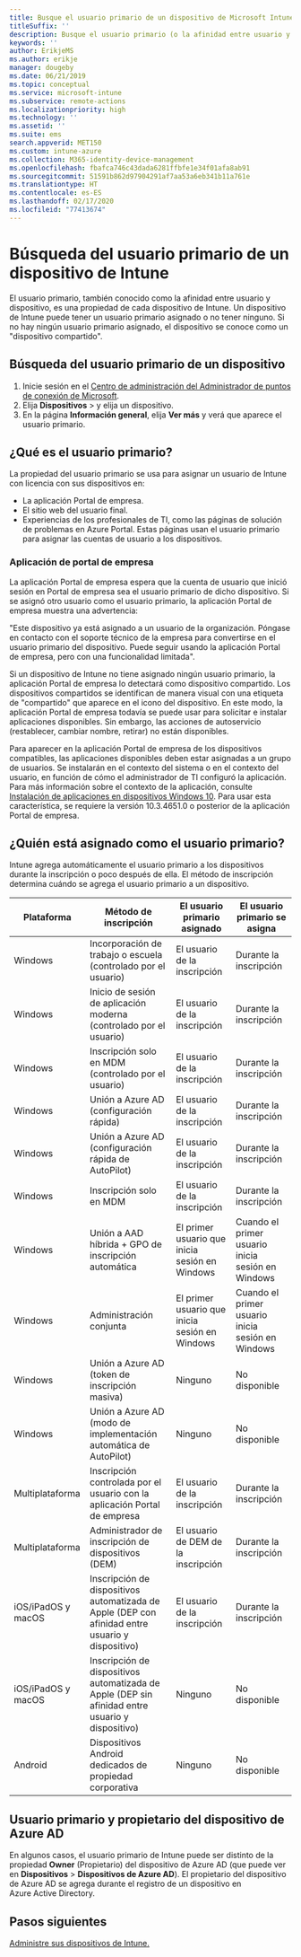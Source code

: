 ```yaml
---
title: Busque el usuario primario de un dispositivo de Microsoft Intune.
titleSuffix: ''
description: Busque el usuario primario (o la afinidad entre usuario y dispositivo) de un dispositivo de Intune.
keywords: ''
author: ErikjeMS
ms.author: erikje
manager: dougeby
ms.date: 06/21/2019
ms.topic: conceptual
ms.service: microsoft-intune
ms.subservice: remote-actions
ms.localizationpriority: high
ms.technology: ''
ms.assetid: ''
ms.suite: ems
search.appverid: MET150
ms.custom: intune-azure
ms.collection: M365-identity-device-management
ms.openlocfilehash: fbafca746c43dada6281ffbfe1e34f01afa8ab91
ms.sourcegitcommit: 51591b862d97904291af7aa53a6eb341b11a761e
ms.translationtype: HT
ms.contentlocale: es-ES
ms.lasthandoff: 02/17/2020
ms.locfileid: "77413674"
---
```

# <a name="find-the-primary-user-of-an-intune-device"></a>Búsqueda del usuario primario de un dispositivo de Intune

El usuario primario, también conocido como la afinidad entre usuario y dispositivo, es una propiedad de cada dispositivo de Intune. Un dispositivo de Intune puede tener un usuario primario asignado o no tener ninguno. Si no hay ningún usuario primario asignado, el dispositivo se conoce como un "dispositivo compartido".

## <a name="how-to-find-a-devices-primary-user"></a>Búsqueda del usuario primario de un dispositivo

1. Inicie sesión en el [Centro de administración del Administrador de puntos de conexión de Microsoft](https://go.microsoft.com/fwlink/?linkid=2109431).
2. Elija **Dispositivos** > y elija un dispositivo.
3. En la página **Información general**, elija **Ver más** y verá que aparece el usuario primario.

## <a name="what-is-the-primary-user"></a>¿Qué es el usuario primario?
La propiedad del usuario primario se usa para asignar un usuario de Intune con licencia con sus dispositivos en:
- La aplicación Portal de empresa.
- El sitio web del usuario final.
- Experiencias de los profesionales de TI, como las páginas de solución de problemas en Azure Portal. Estas páginas usan el usuario primario para asignar las cuentas de usuario a los dispositivos.    

### <a name="company-portal-app"></a>Aplicación de portal de empresa
La aplicación Portal de empresa espera que la cuenta de usuario que inició sesión en Portal de empresa sea el usuario primario de dicho dispositivo. Si se asignó otro usuario como el usuario primario, la aplicación Portal de empresa muestra una advertencia:

"Este dispositivo ya está asignado a un usuario de la organización. Póngase en contacto con el soporte técnico de la empresa para convertirse en el usuario primario del dispositivo. Puede seguir usando la aplicación Portal de empresa, pero con una funcionalidad limitada".

Si un dispositivo de Intune no tiene asignado ningún usuario primario, la aplicación Portal de empresa lo detectará como dispositivo compartido. Los dispositivos compartidos se identifican de manera visual con una etiqueta de "compartido" que aparece en el icono del dispositivo. En este modo, la aplicación Portal de empresa todavía se puede usar para solicitar e instalar aplicaciones disponibles. Sin embargo, las acciones de autoservicio (restablecer, cambiar nombre, retirar) no están disponibles.  

Para aparecer en la aplicación Portal de empresa de los dispositivos compatibles, las aplicaciones disponibles deben estar asignadas a un grupo de usuarios. Se instalarán en el contexto del sistema o en el contexto del usuario, en función de cómo el administrador de TI configuró la aplicación. Para más información sobre el contexto de la aplicación, consulte [Instalación de aplicaciones en dispositivos Windows 10](../apps/apps-windows-10-app-deploy.md). Para usar esta característica, se requiere la versión 10.3.4651.0 o posterior de la aplicación Portal de empresa.


## <a name="who-is-assigned-as-the-primary-user"></a>¿Quién está asignado como el usuario primario?
Intune agrega automáticamente el usuario primario a los dispositivos durante la inscripción o poco después de ella. El método de inscripción determina cuándo se agrega el usuario primario a un dispositivo.

| Plataforma | Método de inscripción | El usuario primario asignado | El usuario primario se asigna |
| ---- | ---- | ---- | ---- |
| Windows | Incorporación de trabajo o escuela (controlado por el usuario) | El usuario de la inscripción | Durante la inscripción |   
| Windows | Inicio de sesión de aplicación moderna (controlado por el usuario) | El usuario de la inscripción | Durante la inscripción | 
| Windows | Inscripción solo en MDM (controlado por el usuario) | El usuario de la inscripción | Durante la inscripción | 
| Windows | Unión a Azure AD (configuración rápida) | El usuario de la inscripción | Durante la inscripción | 
| Windows | Unión a Azure AD (configuración rápida de AutoPilot) | El usuario de la inscripción | Durante la inscripción | 
| Windows | Inscripción solo en MDM | El usuario de la inscripción | Durante la inscripción | 
| Windows | Unión a AAD híbrida + GPO de inscripción automática | El primer usuario que inicia sesión en Windows | Cuando el primer usuario inicia sesión en Windows| 
| Windows | Administración conjunta | El primer usuario que inicia sesión en Windows | Cuando el primer usuario inicia sesión en Windows | 
| Windows | Unión a Azure AD (token de inscripción masiva) | Ninguno | No disponible | 
| Windows | Unión a Azure AD (modo de implementación automática de AutoPilot) | Ninguno | No disponible | 
| Multiplataforma | Inscripción controlada por el usuario con la aplicación Portal de empresa | El usuario de la inscripción | Durante la inscripción |
| Multiplataforma | Administrador de inscripción de dispositivos (DEM) | El usuario de DEM de la inscripción | Durante la inscripción |
| iOS/iPadOS y macOS | Inscripción de dispositivos automatizada de Apple (DEP con afinidad entre usuario y dispositivo) | El usuario de la inscripción | Durante la inscripción |
| iOS/iPadOS y macOS | Inscripción de dispositivos automatizada de Apple (DEP sin afinidad entre usuario y dispositivo) | Ninguno | No disponible |
| Android | Dispositivos Android dedicados de propiedad corporativa | Ninguno | No disponible |

## <a name="primary-user-and-azure-ad-device-owner"></a>Usuario primario y propietario del dispositivo de Azure AD
En algunos casos, el usuario primario de Intune puede ser distinto de la propiedad **Owner** (Propietario) del dispositivo de Azure AD (que puede ver en **Dispositivos** > **Dispositivos de Azure AD**). El propietario del dispositivo de Azure AD se agrega durante el registro de un dispositivo en Azure Active Directory.

## <a name="next-steps"></a>Pasos siguientes
[Administre sus dispositivos de Intune.](device-management.md)
